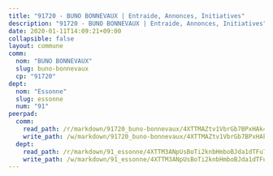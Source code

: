 ```yaml
---
title: "91720 - BUNO BONNEVAUX | Entraide, Annonces, Initiatives"
description: "91720 - BUNO BONNEVAUX | Entraide, Annonces, Initiatives"
date: 2020-01-11T14:09:21+09:00
collapsible: false
layout: commune
comm:
  nom: "BUNO BONNEVAUX"
  slug: buno-bonnevaux
  cp: "91720"
dept:
  nom: "Essonne"
  slug: essonne
  num: "91"
peerpad:
  comm:
    read_path: /r/markdown/91720_buno-bonnevaux/4XTTMAZtv1VbrGb7BPxHAk48EkDzPbowAdgaXMjbPUB2mBnWv
    write_path: /w/markdown/91720_buno-bonnevaux/4XTTMAZtv1VbrGb7BPxHAk48EkDzPbowAdgaXMjbPUB2mBnWv-K3TgTkUo7zq4jy5YTxxiTn1XLXDgoxMv3zRDC3TSCV7pufyb1EkPSn66bsAq6niyMDDstCNDtyMTb27S5cNft9gC225Z1fyairKKioiyzioTSzz6ykcTMUEFWoJ5QMXcAgaiyNNe
  dept:
    read_path: /r/markdown/91_essonne/4XTTM3ANpUsBoTi2knbHmboBJda1dTFu7ky8ZK9dB2RyMMfWF
    write_path: /w/markdown/91_essonne/4XTTM3ANpUsBoTi2knbHmboBJda1dTFu7ky8ZK9dB2RyMMfWF-K3TgUyWqeJSocSvH4aaj1ao8GVHVL7XNdUYQ4QUUeH9BAdnr24zoBJ2C3FCPvjfnNG6dyrzadtyfizxGKpMjZFU9wDjSpA4g6VtDcxL8iEmbLsyV9TFoF7XzgcRopbNZHgpYvcW3
---
```


